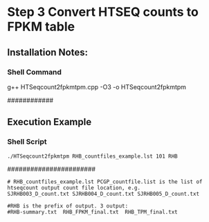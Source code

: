 # Step 3 Convert HTSEQ counts to FPKM table
## Installation Notes:
### Shell Command ###

g++ HTSeqcount2fpkmtpm.cpp -O3 -o HTSeqcount2fpkmtpm

############

## Execution Example
### Shell Script ###
```
./HTSeqcount2fpkmtpm RHB_countfiles_example.lst 101 RHB
```
#######################
```
# RHB_countfiles_example.lst PCGP_countfile.list is the list of htseqcount output count file location, e.g.
SJRHB003_D_count.txt SJRHB004_D_count.txt SJRHB005_D_count.txt
 
#RHB is the prefix of output. 3 output:
#RHB-summary.txt  RHB_FPKM_final.txt  RHB_TPM_final.txt
```
